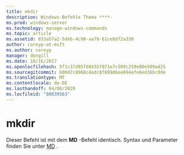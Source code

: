 ```yaml
---
title: mkdir
description: Windows-Befehle Thema ****-
ms.prod: windows-server
ms.technology: manage-windows-commands
ms.topic: article
ms.assetid: 033a57a2-5deb-4c98-aa78-61ce8df2a330
author: coreyp-at-msft
ms.author: coreyp
manager: dongill
ms.date: 10/16/2017
ms.openlocfilehash: 5f1c37d95f604357071e7c509c259e00e509ad25
ms.sourcegitcommit: b00d7c8968c4adc8f699dbee694afe6ed36bc9de
ms.translationtype: MT
ms.contentlocale: de-DE
ms.lasthandoff: 04/08/2020
ms.locfileid: "80839563"
---
```

# <a name="mkdir"></a>mkdir



Dieser Befehl ist mit dem **MD** -Befehl identisch. Syntax und Parameter finden Sie unter [MD](md.md) .